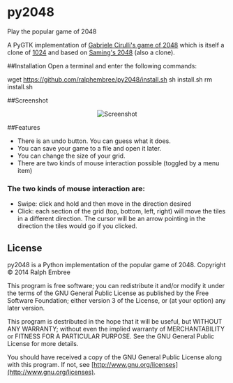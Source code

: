 py2048
======

Play the popular game of 2048

A PyGTK implementation of [Gabriele Cirulli's game of 2048](https://github.com/gabrielecirulli/2048) which is itself a clone of [1024](https://play.google.com/store/apps/details?id=com.veewo.a1024) and based on [Saming's 2048](http://saming.fr/p/2048/) (also a clone).

##Installation
Open a terminal and enter the following commands:

wget https://github.com/ralphembree/py2048/install.sh
sh install.sh
rm install.sh

##Screenshot

<p align="center">
  <img src="https://github.com/ralphembree/py2048/blob/master/screenshot.png" alt="Screenshot"/>
</p>

##Features
* There is an undo button.  You can guess what it does.
* You can save your game to a file and open it later.
* You can change the size of your grid.
* There are two kinds of mouse interaction possible (toggled by a menu item)

### The two kinds of mouse interaction are:
* Swipe: click and hold and then move in the direction desired
* Click: each section of the grid (top, bottom, left, right) will move the tiles in a different direction.  The cursor will be an arrow pointing in the direction the tiles would go if you clicked.

## License
py2048 is a Python implementation of the popular game of 2048.
Copyright © 2014 Ralph Embree

This program is free software; you can redistribute it and/or modify
it under the terms of the GNU General Public License as published by
the Free Software Foundation; either version 3 of the License, or
(at your option) any later version.

This program is destributed in the hope that it will be useful,
but WITHOUT ANY WARRANTY; without even the implied warranty of
MERCHANTABILITY or FITNESS FOR A PARTICULAR PURPOSE.  See the
GNU General Public License for more details.

You should have received a copy of the GNU General Public License along
with this program.  If not, see [http://www.gnu.org/licenses](http://www.gnu.org/licenses).

